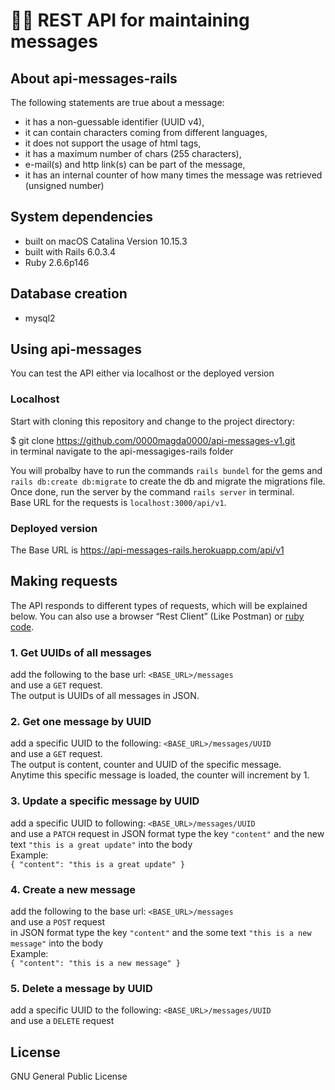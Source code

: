 # 👩‍💻 REST API for maintaining messages

## About api-messages-rails
The following statements are true about a message:
* it has a non-guessable identifier (UUID v4),
* it can contain characters coming from different languages,
* it does not support the usage of html tags,
* it has a maximum number of chars (255 characters),
* e-mail(s) and http link(s) can be part of the message,
* it has an internal counter of how many times the message was
retrieved (unsigned number)

## System dependencies
* built on macOS Catalina Version 10.15.3
* built with Rails 6.0.3.4
* Ruby 2.6.6p146

## Database creation
* mysql2

## Using api-messages
You can test the API either via localhost or the deployed version

### Localhost
Start with cloning this repository and change to the project directory:

$ git clone https://github.com/0000magda0000/api-messages-v1.git \
in terminal navigate to the api-messagiges-rails folder

You will probalby have to run the commands `rails bundel` for the gems and `rails db:create db:migrate` to create the db and migrate the migrations file. Once done, run the server by the command `rails server` in terminal.<br>
Base URL for the requests is `localhost:3000/api/v1`.


### Deployed version
The Base URL is https://api-messages-rails.herokuapp.com/api/v1

## Making requests
The API responds to different types of requests, which will be explained below.
You can also use a browser “Rest Client” (Like Postman) or [ruby code](https://stackoverflow.com/questions/12161640/setting-request-headers-in-ruby/12161762#12161762).

### 1. Get UUIDs of all messages
add the following to the base url: `<BASE_URL>/messages`<br>
and use a `GET` request.<br>
The output is UUIDs of all messages in JSON.
### 2. Get one message by UUID
add a specific UUID to the following: `<BASE_URL>/messages/UUID`<br>
and use a `GET` request.<br>
The output is content, counter and UUID of the specific message.<br>
Anytime this specific message is loaded, the counter will increment by 1.
### 3. Update a specific message by UUID
add a specific UUID to following: `<BASE_URL>/messages/UUID`<br>
and use a `PATCH` request
in JSON format type the key `"content"` and the new text `"this is a great update"` into the body<br>
Example:<br>
`{ "content": "this is a great update" }`
### 4. Create a new message
add the following to the base url: `<BASE_URL>/messages`<br>
and use a `POST` request<br>
in JSON format type the key `"content"` and the some text `"this is a new message"` into the body<br>
Example:<br>
`{ "content": "this is a new message" }`
### 5. Delete a message by UUID
add a specific UUID to the following: `<BASE_URL>/messages/UUID`<br>
and use a `DELETE` request

## License
GNU General Public License

